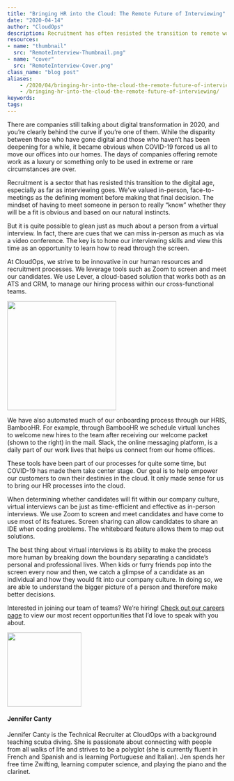 ```yaml
---
title: "Bringing HR into the Cloud: The Remote Future of Interviewing"
date: "2020-04-14"
author: "CloudOps"
description: Recruitment has often resisted the transition to remote work, but these virtual interview tips will help employers read through the screen.
resources:
- name: "thumbnail"
  src: "RemoteInterview-Thumbnail.png"
- name: "cover"
  src: "RemoteInterview-Cover.png"
class_name: "blog post"
aliases:
    - /2020/04/bringing-hr-into-the-cloud-the-remote-future-of-interviewing/
    - /bringing-hr-into-the-cloud-the-remote-future-of-interviewing/
keywords:
tags:
---
```


<p>There are companies still talking about digital transformation in 2020, and you’re clearly behind the curve if you’re one of them. While the disparity between those who have gone digital and those who haven’t has been deepening for a while, it became obvious when COVID-19 forced us all to move our offices into our homes. The days of companies offering remote work as a luxury or something only to be used in extreme or rare circumstances are over.</p>

<p>Recruitment is a sector that has resisted this transition to the digital age, especially as far as interviewing goes. We’ve valued in-person, face-to-meetings as the defining moment before making that final decision. The mindset of having to meet someone in person to really “know” whether they will be a fit is obvious and based on our natural instincts.</p>

<p>But it is quite possible to glean just as much about a person from a virtual interview. In fact, there are cues that we can miss in-person as much as via a video conference. The key is to hone our interviewing skills and view this time as an opportunity to learn how to read through the screen.</p>

<p>At CloudOps, we strive to be innovative in our human resources and recruitment processes. We leverage tools such as Zoom to screen and meet our candidates. We use Lever, a cloud-based solution that works both as an ATS and CRM, to manage our hiring process within our cross-functional teams.</p>

<img src="/images/blog/post/WelcomePacket.jpeg" alt="" class="alignright" width="250">

<p>We have also automated much of our onboarding process through our HRIS, BambooHR. For example, through BambooHR we schedule virtual lunches to welcome new hires to the team after receiving our welcome packet (shown to the right) in the mail. Slack, the online messaging platform, is a daily part of our work lives that helps us connect from our home offices.</p>

<p>These tools have been part of our processes for quite some time, but COVID-19 has made them take center stage. Our goal is to help empower our customers to own their destinies in the cloud. It only made sense for us to bring our HR processes into the cloud.</p>

<p>When determining whether candidates will fit within our company culture, virtual interviews can be just as time-efficient and effective as in-person interviews. We use Zoom to screen and meet candidates and have come to use most of its features. Screen sharing can allow candidates to share an IDE when coding problems. The whiteboard feature allows them to map out solutions.&nbsp;</p>

<p>The best thing about virtual interviews is its ability to make the process more human by breaking down the boundary separating a candidate’s personal and professional lives. When kids or furry friends pop into the screen every now and then, we catch a glimpse of a candidate as an individual and how they would fit into our company culture. In doing so, we are able to understand the bigger picture of a person and therefore make better decisions.</p>

<p>Interested in joining our team of teams? We’re hiring! <a href="https://www.cloudops.com/careers/">Check out our careers page</a> to view our most recent opportunities that I’d love to speak with you about.</p>


<img  style="width: 170px;" src="/images/blog/post/IMG_2334.jpg" alt="" class="alignleft" width="150px">
<h4>Jennifer Canty</h4>
<p>Jennifer Canty is the Technical Recruiter at CloudOps with a background teaching scuba diving. She is passionate about connecting with people from all walks of life and strives to be a polyglot (she is currently fluent in French and Spanish and is learning Portuguese and Italian). Jen spends her free time Zwifting, learning computer science, and playing the piano and the clarinet.</p>